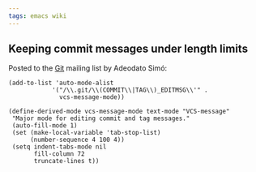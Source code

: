 ```yaml
---
tags: emacs wiki
---
```


## Keeping commit messages under length limits

Posted to the [Git](/wiki/Git) mailing list by Adeodato Simó:

    (add-to-list 'auto-mode-alist
                '("/\\.git/\\(COMMIT\\|TAG\\)_EDITMSG\\'" .
                  vcs-message-mode))

    (define-derived-mode vcs-message-mode text-mode "VCS-message"
     "Major mode for editing commit and tag messages."
     (auto-fill-mode 1)
     (set (make-local-variable 'tab-stop-list)
          (number-sequence 4 100 4))
     (setq indent-tabs-mode nil
           fill-column 72
           truncate-lines t))
